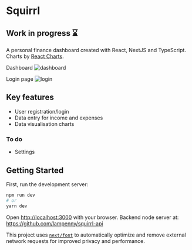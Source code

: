 # Squirrl

## Work in progress ⌛

A personal finance dashboard created with React, NextJS and TypeScript. Charts by [React Charts](https://react-charts.tanstack.com/).

Dashboard
![dashboard](https://github.com/user-attachments/assets/f6ecd54c-6033-4e98-85e9-1706675f0844)

Login page
![login](https://github.com/user-attachments/assets/308dde3b-fd9b-4c4d-a579-cfe94ec2becc)

## Key features

- User registration/login
- Data entry for income and expenses
- Data visualisation charts

### To do

- Settings

## Getting Started

First, run the development server:

```bash
npm run dev
# or
yarn dev
```

Open [http://localhost:3000](http://localhost:3000) with your browser. Backend node server at: https://github.com/lampenny/squirrl-api

This project uses [`next/font`](https://nextjs.org/docs/app/building-your-application/optimizing/fonts) to automatically optimize and remove external network requests for improved privacy and performance.
